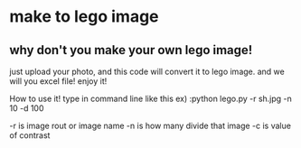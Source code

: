 # make to lego image
## why don't you make your own lego image!

just upload your photo,
and this code will convert it to lego image.
and we will you excel file! enjoy it!

How to use it!
type in command line like this
ex) :python lego.py -r sh.jpg -n 10 -d 100

-r is image rout or image name
-n is how many divide that image
-c is value of contrast 